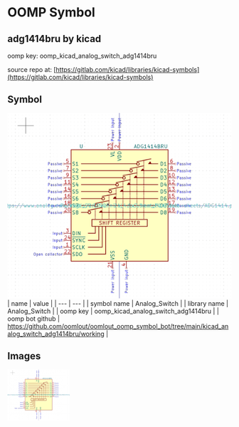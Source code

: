 # OOMP Symbol  
## adg1414bru  by kicad  
  
oomp key: oomp_kicad_analog_switch_adg1414bru  
  
source repo at: [https://gitlab.com/kicad/libraries/kicad-symbols](https://gitlab.com/kicad/libraries/kicad-symbols)  
## Symbol  
  
[![working.png](working_600.png)](working.png)  
| name | value | 
| --- | --- | 
| symbol name | Analog_Switch | 
| library name | Analog_Switch | 
| oomp key | oomp_kicad_analog_switch_adg1414bru | 
| oomp bot github | https://github.com/oomlout/oomlout_oomp_symbol_bot/tree/main/kicad_analog_switch_adg1414bru/working | 
## Images  
  
[![working.png](working_140.png)](working.png)  
